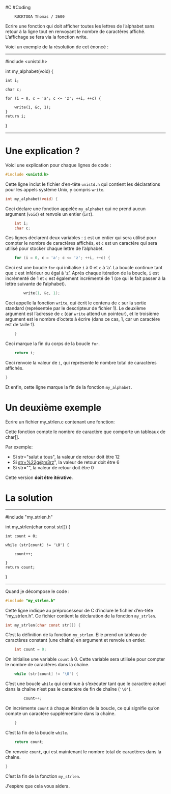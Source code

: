 #C #Coding 

		RUCKTOOA Thomas / 2600

Ecrire une fonction qui doit afficher toutes les lettres de l’alphabet sans retour à la ligne tout en renvoyant le nombre de caractères affiché. L’affichage se fera via la fonction write.



Voici un exemple de la résolution de cet énoncé : 
__________________________________________________________________
#include <unistd.h> 

int my_alphabet(void) {

    int i;
    
    char c;
    
    for (i = 0, c = 'a'; c <= 'z'; ++i, ++c) {
    
        write(1, &c, 1);
    }
    return i;
}

___________________________________

# Une explication ?

Voici une explication pour chaque lignes de code : 

```c
#include <unistd.h>
```

Cette ligne inclut le fichier d’en-tête `unistd.h` qui contient les déclarations pour les appels système Unix, y compris `write`.

```c
int my_alphabet(void) {
```

Ceci déclare une fonction appelée `my_alphabet` qui ne prend aucun argument (`void`) et renvoie un entier (`int`).

```c
    int i;
    char c;
```

Ces lignes déclarent deux variables : `i` est un entier qui sera utilisé pour compter le nombre de caractères affichés, et `c` est un caractère qui sera utilisé pour stocker chaque lettre de l’alphabet.

```c
    for (i = 0, c = 'a'; c <= 'z'; ++i, ++c) {
```

Ceci est une boucle `for` qui initialise `i` à 0 et `c` à ‘a’. La boucle continue tant que `c` est inférieur ou égal à ‘z’. Après chaque itération de la boucle, `i` est incrémenté de 1 et `c` est également incrémenté de 1 (ce qui le fait passer à la lettre suivante de l’alphabet).

```c
        write(1, &c, 1);
```

Ceci appelle la fonction `write`, qui écrit le contenu de `c` sur la sortie standard (représentée par le descripteur de fichier 1). Le deuxième argument est l’adresse de `c` (car `write` attend un pointeur), et le troisième argument est le nombre d’octets à écrire (dans ce cas, 1, car un caractère est de taille 1).

```c
    }
```

Ceci marque la fin du corps de la boucle `for`.

```c
    return i;
```

Ceci renvoie la valeur de `i`, qui représente le nombre total de caractères affichés.

```c
}
```

Et enfin, cette ligne marque la fin de la fonction `my_alphabet`.

# Un deuxième exemple 

Écrire un fichier my_strlen.c contenant une fonction:


Cette fonction compte le nombre de caractère que comporte un tableaux de char[].

Par exemple:

- Si str="salut a tous", la valeur de retour doit être 12
- Si [str=%22g@m3rz](mailto:str=%22g@m3rz)", la valeur de retour doit être 6
- Si str="", la valeur de retour doit être 0

Cette version **doit être itérative**.

# La solution 
_____________________________________________


#include "my_strlen.h"

int my_strlen(char const str[]) {

    int count = 0;
    
    while (str[count] != '\0') {
    
        count++;

    }
    return count;
}
____________________________________________________________________

Quand je décompose le code : 

```c
#include "my_strlen.h"
```

Cette ligne indique au préprocesseur de C d’inclure le fichier d’en-tête “my_strlen.h”. Ce fichier contient la déclaration de la fonction `my_strlen`.

```c
int my_strlen(char const str[]) {
```

C’est la définition de la fonction `my_strlen`. Elle prend un tableau de caractères constant (une chaîne) en argument et renvoie un entier.

```c
    int count = 0;
```

On initialise une variable `count` à 0. Cette variable sera utilisée pour compter le nombre de caractères dans la chaîne.

```c
    while (str[count] != '\0') {
```

C’est une boucle `while` qui continue à s’exécuter tant que le caractère actuel dans la chaîne n’est pas le caractère de fin de chaîne (`'\0'`).

```c
        count++;
```

On incrémente `count` à chaque itération de la boucle, ce qui signifie qu’on compte un caractère supplémentaire dans la chaîne.

```c
    }
```

C’est la fin de la boucle `while`.

```c
    return count;
```

On renvoie `count`, qui est maintenant le nombre total de caractères dans la chaîne.

```c
}
```

C’est la fin de la fonction `my_strlen`.

J'espère que cela vous aidera.
